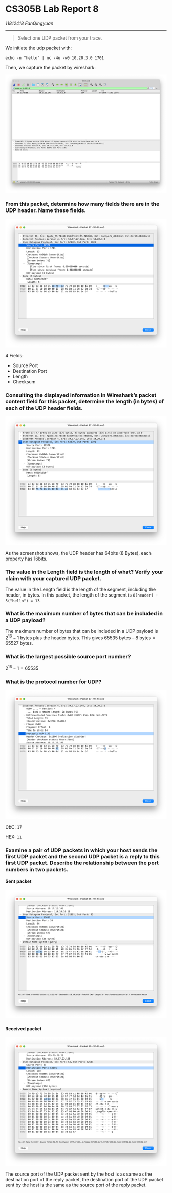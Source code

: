 # CS305B Lab Report 8

*11812418 FanQingyuan*

---

>Select one UDP packet from your trace.

We initiate the udp packet with:

```shell
echo -n "hello" | nc -4u -w0 10.20.3.0 1701
```

Then, we capture the packet by wireshark:

![image-20210420164725736](image-20210420164725736.png)

### From this packet, determine how many fields there are in the UDP header. Name these fields.

![image-20210420164942311](image-20210420164942311.png)

4 Fields:

- Source Port
- Destination Port
- Length
- Checksum

### Consulting the displayed information in Wireshark’s packet content field for this packet, determine the length (in bytes) of each of the UDP header fields.

![image-20210420165133306](image-20210420165133306.png)

As the screenshot shows, the UDP header has 64bits (8 Bytes), each property has 16bits.

### The value in the Length field is the length of what? Verify your claim with your captured UDP packet.

The value in the Length field is the length of the segment, including the header, in bytes. In this packet, the length of the segment is `8(header) + 5("hello") = 13`

### What is the maximum number of bytes that can be included in a UDP payload?

The maximum number of bytes that can be included in a UDP payload is $2^{16}-1$ bytes plus the header bytes. This gives 65535 bytes – 8 bytes = 65527 bytes. 

### What is the largest possible source port number? 

$2^{16}-1=65535$

### What is the protocol number for UDP?

![image-20210420165837435](image-20210420165837435.png)

DEC: `17`

HEX: `11`

### Examine a pair of UDP packets in which your host sends the first UDP packet and the second UDP packet is a reply to this first UDP packet. Describe the relationship between the port numbers in two packets.

#### Sent packet

![image-20210420170018245](image-20210420170018245.png)

#### Received packet

![image-20210420170051489](image-20210420170051489.png)

The source port of the UDP packet sent by the host is as same as the destination port of the reply packet, the destination port of the UDP packet sent by the host is the same as the source port of the reply packet.